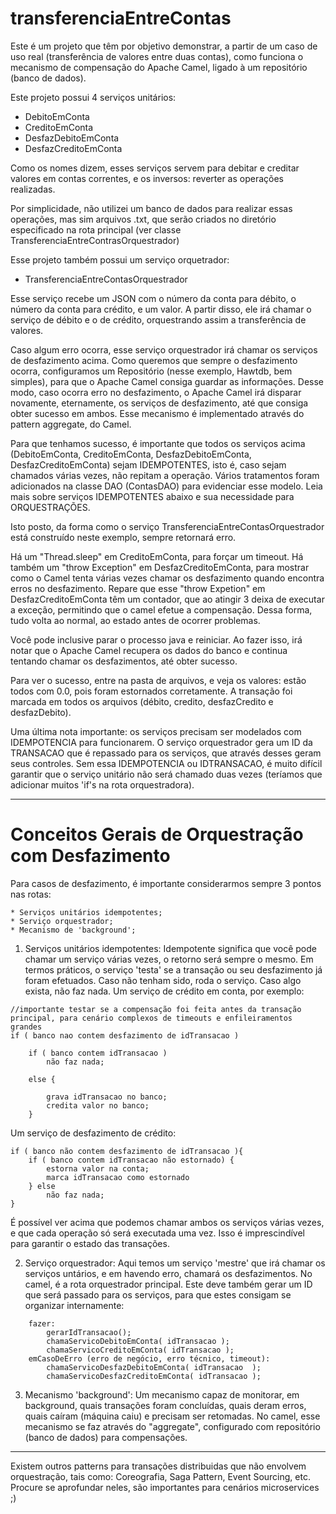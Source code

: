 # transferenciaEntreContas

Este é um projeto que têm por objetivo demonstrar, a partir de um caso de uso real (transferência de valores entre duas contas), como funciona o mecanismo de compensação do Apache Camel, ligado à um repositório (banco de dados).

Este projeto possui 4 serviços unitários:

* DebitoEmConta
* CreditoEmConta
* DesfazDebitoEmConta
* DesfazCreditoEmConta

Como os nomes dizem, esses serviços servem para debitar e creditar valores em contas correntes, e os inversos: reverter as operações realizadas.

Por simplicidade, não utilizei um banco de dados para realizar essas operações, mas sim arquivos .txt, que serão criados no diretório especificado na rota principal (ver classe TransferenciaEntreContrasOrquestrador)

Esse projeto também possui um serviço orquetrador:

* TransferenciaEntreContasOrquestrador

Esse serviço recebe um JSON com o número da conta para débito, o número da conta para crédito, e um valor. A partir disso, ele irá chamar o serviço de débito e o de crédito, orquestrando assim a transferência de valores.

Caso algum erro ocorra, esse serviço orquestrador irá chamar os serviços de desfazimento acima. Como queremos que sempre o desfazimento ocorra, configuramos um Repositório (nesse exemplo, Hawtdb, bem simples), para que o Apache Camel consiga guardar as informações. Desse modo, caso ocorra erro no desfazimento, o Apache Camel irá disparar novamente, eternamente, os serviços de desfazimento, até que consiga obter sucesso em ambos. Esse mecanismo é implementado através do pattern aggregate, do Camel.

Para que tenhamos sucesso, é importante que todos os serviços acima (DebitoEmConta, CreditoEmConta, DesfazDebitoEmConta, DesfazCreditoEmConta) sejam IDEMPOTENTES, isto é, caso sejam chamados várias vezes, não repitam a operação. Vários tratamentos foram adicionados na classe DAO (ContasDAO) para evidenciar esse modelo. Leia mais sobre serviços IDEMPOTENTES abaixo e sua necessidade para ORQUESTRAÇÕES.

Isto posto, da forma como o serviço TransferenciaEntreContasOrquestrador está construído neste exemplo, sempre retornará erro. 

Há um "Thread.sleep" em CreditoEmConta, para forçar um timeout. Há também um "throw Exception" em DesfazCreditoEmConta, para mostrar como o Camel tenta várias vezes chamar os desfazimento quando encontra erros no desfazimento. Repare que esse "throw Expetion" em DesfazCreditoEmConta têm um contador, que ao atingir 3 deixa de executar a exceção, permitindo que o camel efetue a compensação. Dessa forma, tudo volta ao normal, ao estado antes de ocorrer problemas.

Você pode inclusive parar o processo java e reiniciar. Ao fazer isso, irá notar que o Apache Camel recupera os dados do banco e continua tentando chamar os desfazimentos, até obter sucesso.

Para ver o sucesso, entre na pasta de arquivos, e veja os valores: estão todos com 0.0, pois foram estornados corretamente. A transação foi marcada em todos os arquivos (débito, credito, desfazCredito e desfazDebito).

Uma última nota importante: os serviços precisam ser modelados com IDEMPOTENCIA para funcionarem. O serviço orquestrador gera um ID da TRANSACAO que é repassado para os serviços, que através desses geram seus controles. Sem essa IDEMPOTENCIA ou IDTRANSACAO, é muito difícil garantir que o serviço unitário não será chamado duas vezes (teríamos que adicionar muitos 'if's na rota orquestradora).

---------------------------------

Conceitos Gerais de Orquestração com Desfazimento
=================================================

Para casos de desfazimento, é importante considerarmos sempre 3 pontos nas rotas:

	* Serviços unitários idempotentes;
	* Serviço orquestrador;
	* Mecanismo de 'background';

1) Serviços unitários idempotentes: Idempotente significa que você pode chamar um serviço várias vezes, o retorno será sempre o mesmo. Em termos práticos, o serviço 'testa' se a transação ou seu desfazimento já foram efetuados. Caso não tenham sido, roda o serviço. Caso algo exista, não faz nada. Um serviço de crédito em conta, por exemplo:

```
//importante testar se a compensação foi feita antes da transação principal, para cenário complexos de timeouts e enfileiramentos grandes
if ( banco nao contem desfazimento de idTransacao )

	if ( banco contem idTransacao )	
		não faz nada;
		
	else {

		grava idTransacao no banco;
		credita valor no banco;
	}
```

Um serviço de desfazimento de crédito:

```
if ( banco não contem desfazimento de idTransacao ){
	if ( banco contem idTransacao não estornado) {
		estorna valor na conta;
		marca idTransacao como estornado
	} else
		não faz nada;
}
```

É possível ver acima que podemos chamar ambos os serviços várias vezes, e que cada operação só será executada uma vez. Isso é imprescindível para garantir o estado das transações.


2) Serviço orquestrador: Aqui temos um serviço 'mestre' que irá chamar os serviços untários, e em havendo erro, chamará os desfazimentos. No camel, é a rota orquestrador principal. Este deve também gerar um ID que será passado para os serviços, para que estes consigam se organizar internamente:

```
	fazer:	
		gerarIdTransacao();
		chamaServicoDebitoEmConta( idTransacao );
		chamaServicoCreditoEmConta( idTransacao );
	emCasoDeErro (erro de negócio, erro técnico, timeout):
		chamaServicoDesfazDebitoEmConta( idTransacao  );
		chamaServicoDesfazCreditoEmConta( idTransacao );
```		


3) Mecanismo 'background': Um mecanismo capaz de monitorar, em background, quais transações foram concluídas, quais deram erros, quais caíram (máquina caiu) e precisam ser retomadas. No camel, esse mecanismo se faz através do "aggregate", configurado com repositório (banco de dados) para compensações.

------

Existem outros patterns para transações distribuidas que não envolvem orquestração, tais como: Coreografia, Saga Pattern, Event Sourcing, etc. Procure se aprofundar neles, são importantes para cenários microservices ;)